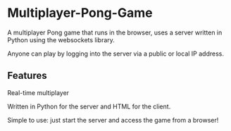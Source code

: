 # Multiplayer-Pong-Game

A multiplayer Pong game that runs in the browser, uses a server written in Python using the websockets library. 

Anyone can play by logging into the server via a public or local IP address.

## Features

Real-time multiplayer

Written in Python for the server and HTML for the client.

Simple to use: just start the server and access the game from a browser!
